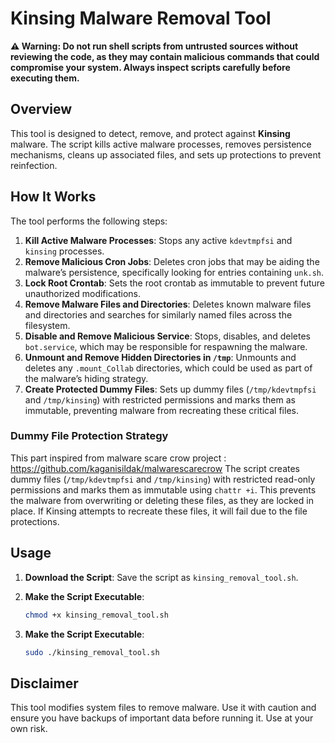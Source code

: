 # Kinsing Malware Removal Tool

**⚠ Warning: Do not run shell scripts from untrusted sources without reviewing the code, as they may contain malicious commands that could compromise your system. Always inspect scripts carefully before executing them.**

## Overview

This tool is designed to detect, remove, and protect against **Kinsing** malware. The script kills active malware processes, removes persistence mechanisms, cleans up associated files, and sets up protections to prevent reinfection.

## How It Works

The tool performs the following steps:

1. **Kill Active Malware Processes**: Stops any active `kdevtmpfsi` and `kinsing` processes.
2. **Remove Malicious Cron Jobs**: Deletes cron jobs that may be aiding the malware’s persistence, specifically looking for entries containing `unk.sh`.
3. **Lock Root Crontab**: Sets the root crontab as immutable to prevent future unauthorized modifications.
4. **Remove Malware Files and Directories**: Deletes known malware files and directories and searches for similarly named files across the filesystem.
5. **Disable and Remove Malicious Service**: Stops, disables, and deletes `bot.service`, which may be responsible for respawning the malware.
6. **Unmount and Remove Hidden Directories in `/tmp`**: Unmounts and deletes any `.mount_Collab` directories, which could be used as part of the malware’s hiding strategy.
7. **Create Protected Dummy Files**: Sets up dummy files (`/tmp/kdevtmpfsi` and `/tmp/kinsing`) with restricted permissions and marks them as immutable, preventing malware from recreating these critical files.

### Dummy File Protection Strategy

This part inspired from malware scare crow project : https://github.com/kaganisildak/malwarescarecrow
The script creates dummy files (`/tmp/kdevtmpfsi` and `/tmp/kinsing`) with restricted read-only permissions and marks them as immutable using `chattr +i`. This prevents the malware from overwriting or deleting these files, as they are locked in place. If Kinsing attempts to recreate these files, it will fail due to the file protections.

## Usage

1. **Download the Script**:
   Save the script as `kinsing_removal_tool.sh`.

2. **Make the Script Executable**:
   ```bash
   chmod +x kinsing_removal_tool.sh

3. **Make the Script Executable**:
   ```bash
   sudo ./kinsing_removal_tool.sh

## Disclaimer
This tool modifies system files to remove malware. Use it with caution and ensure you have backups of important data before running it. Use at your own risk.
